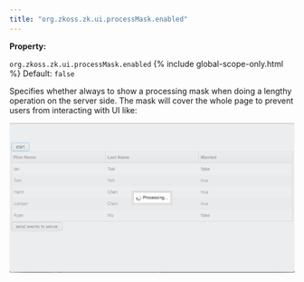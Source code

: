 ```yaml
---
title: "org.zkoss.zk.ui.processMask.enabled"
---
```


**Property:**

`org.zkoss.zk.ui.processMask.enabled`
{% include global-scope-only.html %}
Default:  `false`

Specifies whether always to show a processing mask when doing a lengthy
operation on the server side. The mask will cover the whole page to
prevent users from interacting with UI like:

![](images/processing-mask-enabled.png)
